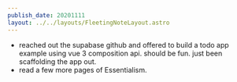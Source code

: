 ```yaml
---
publish_date: 20201111
layout: ../../layouts/FleetingNoteLayout.astro
---
```

- reached out the supabase github and offered to build a todo app example using vue 3 composition api. should be fun. just been scaffolding the app out. 
- read a few more pages of Essentialism.
